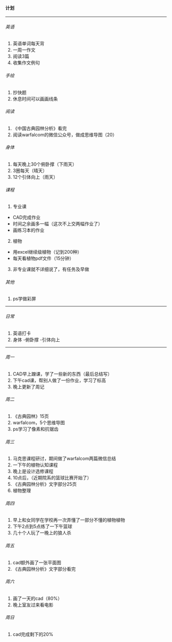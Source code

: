 #### 计划
---
###### 英语
1. 英语单词每天背
1. 一周一作文
1. 阅读3篇
1. 收集作文例句

###### 手绘
1. 抄快题
2. 休息时间可以画画线条

###### 阅读
1. 《中国古典园林分析》看完
2. 阅读warfalcom的微信公众号，做成思维导图（20）

###### 身体
1. 每天晚上30个俯卧撑（下雨天）
2. 3圈每天（晴天）
3. 12个引体向上（雨天）

###### 课程
1. 专业课
  - CAD完成作业
  - 时间之余画多一幅（这次不上交两幅作业了）
  - 画练习本的作业
2. 植物
  - 用excel继续级植物（记到200种）
  - 每天看植物pdf文件（15分钟）
  
3. 非专业课就不详细说了，有任务及早做

###### 其他
1. ps学做彩屏
---
###### 日常
1. 英语打卡
2. 身体
  -俯卧撑
  -引体向上
---

###### 周一
1. CAD早上蹭课，学了一些新的东西（最后总结写）
2. 下午cad课，帮别人做了一份作业，学习了标高
3. 晚上更新了周记

###### 周二
1. 《古典园林》15页
1. warfalcom，5个思维导图
1. ps学习了像素和抗锯齿

###### 周三
1. 马克思课程研讨，期间做了warfalcom两篇微信总结
1. 一下午的植物认知课程
1. 晚上是设计选修课程
1. 10点后，（近期院系的篮球比赛开始了）
1. 《古典园林分析》文字部分25页
1. 植物整理

###### 周四
1. 早上和女同学在学校再一次弄懂了一部分不懂的植物植物
1. 下午2点到5点练了一下午篮球
1. 几十个人玩了一晚上的狼人杀

###### 周五
1. cad额外画了一张平面图
1. 《古典园林分析》文字部分看完

###### 周六
1. 画了一天的cad（80%）
1. 晚上室友过来看电影

###### 周日
1. cad完成剩下的20%


